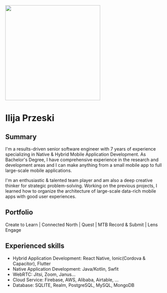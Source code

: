<img src="https://avatars.githubusercontent.com/u/71725797?s=460&u=3dec2887e39685823fd2291c71056e59540b3687&v=4" width="300" height="300"/>

# Ilija Przeski

## Summary
I'm a results-driven senior software engineer with 7 years of experience specializing in Native & Hybrid Mobile Application Development. As Bachelor's Degree, I have comprehensive experience in the research and development areas and I can make anything from a small mobile app to full large-scale mobile applications.

I'm an enthusiastic & talented team player and am also a deep creative thinker for strategic problem-solving. Working on the previous projects, I learned how to organize the architecture of large-scale data-rich mobile apps with good user experiences.


## Portfolio

Create to Learn | Connected North | Quest | MTB Record & Submit | Lens Engage



## Experienced skills

- Hybrid Application Development: React Native, Ionic(Cordova & Capacitor), Flutter
- Native Application Development: Java/Kotlin, Swfit
- WebRTC: Jitsi, Zoom, Janus...
- Cloud Service: Firebase, AWS, Alibaba, Airtable, ...
- Database: SQLITE, Realm, PostgreSQL, MySQL, MongoDB
